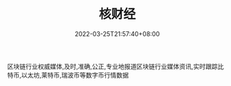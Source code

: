 ﻿---
weight: 
title: "核财经"
description: "区块链行业权威媒体,及时,准确,公正,专业地报道区块链行业媒体资讯,实时跟踪比特币,以太坊,莱特币,瑞波币等数字币行情数据"
date: 2022-03-25T21:57:40+08:00
lastmod: 2022-03-25T16:45:40+08:00
draft: false
authors: ["Metabd"]
featuredImage: "hecaijing.png"
link: ""
tags: ["元宇宙资讯","核财经"]
categories: ["navigation"]
navigation: ["元宇宙资讯"]
lightgallery: true
toc: true
pinned: false
recommend: false
recommend1: false
---
区块链行业权威媒体,及时,准确,公正,专业地报道区块链行业媒体资讯,实时跟踪比特币,以太坊,莱特币,瑞波币等数字币行情数据
